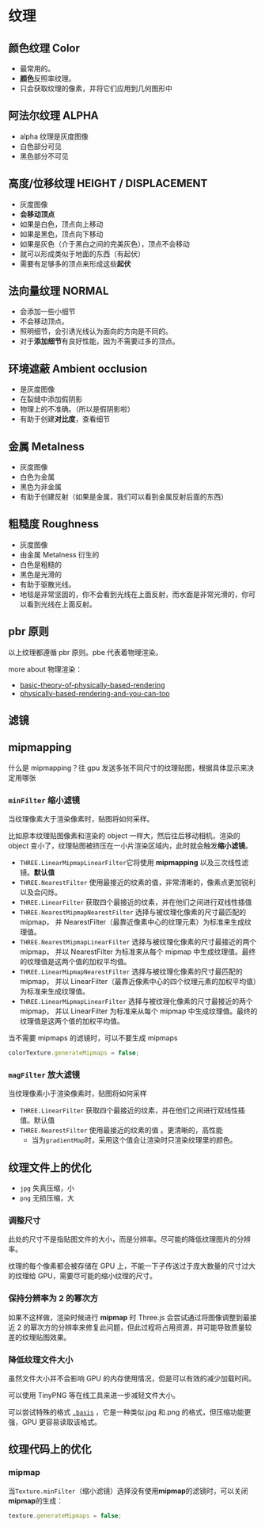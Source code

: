 # 纹理

## 颜色纹理 Color

- 最常用的。
- **颜色**反照率纹理。
- 只会获取纹理的像素，并将它们应用到几何图形中

## 阿法尔纹理 ALPHA

- alpha 纹理是灰度图像
- 白色部分可见
- 黑色部分不可见

## 高度/位移纹理 HEIGHT / DISPLACEMENT

- 灰度图像
- **会移动顶点**
- 如果是白色，顶点向上移动
- 如果是黑色，顶点向下移动
- 如果是灰色（介于黑白之间的完美灰色），顶点不会移动
- 就可以形成类似于地面的东西（有起伏）
- 需要有足够多的顶点来形成这些**起伏**

## 法向量纹理 NORMAL

- 会添加一些小细节
- 不会移动顶点。
- 照明细节，会引诱光线认为面向的方向是不同的。
- 对于**添加细节**有良好性能，因为不需要过多的顶点。

## 环境遮蔽 Ambient occlusion

- 是灰度图像
- 在裂缝中添加假阴影
- 物理上的不准确。（所以是假阴影啦）
- 有助于创建**对比度**，查看细节

## 金属 Metalness

- 灰度图像
- 白色为金属
- 黑色为非金属
- 有助于创建反射（如果是金属，我们可以看到金属反射后面的东西）

## 粗糙度 Roughness

- 灰度图像
- 由金属 Metalness 衍生的
- 白色是粗糙的
- 黑色是光滑的
- 有助于驱散光线。
- 地毯是非常坚固的，你不会看到光线在上面反射，而水面是非常光滑的，你可以看到光线在上面反射。

## pbr 原则

以上纹理都遵循 pbr 原则。pbe 代表着物理渲染。

more about 物理渲染：

- [basic-theory-of-physically-based-rendering](https://marmoset.co/posts/basic-theory-of-physically-based-rendering/)
- [physically-based-rendering-and-you-can-too](https://marmoset.co/posts/physically-based-rendering-and-you-can-too/)

## 滤镜

## mipmapping

什么是 mipmapping？往 gpu 发送多张不同尺寸的纹理贴图，根据具体显示来决定用哪张

### `minFilter` 缩小滤镜

当纹理像素大于渲染像素时，贴图将如何采样。

比如原本纹理贴图像素和渲染的 object 一样大，然后往后移动相机，渲染的 object 变小了，纹理贴图被挤压在一小片渲染区域内，此时就会触发**缩小滤镜**。

- `THREE.LinearMipmapLinearFilter`它将使用 **mipmapping** 以及三次线性滤镜。**默认值**
- `THREE.NearestFilter` 使用最接近的纹素的值，非常清晰的，像素点更加锐利以及会闪烁。
- `THREE.LinearFilter` 获取四个最接近的纹素，并在他们之间进行双线性插值
- `THREE.NearestMipmapNearestFilter` 选择与被纹理化像素的尺寸最匹配的 mipmap， 并 NearestFilter（最靠近像素中心的纹理元素）为标准来生成纹理值。
- `THREE.NearestMipmapLinearFilter` 选择与被纹理化像素的尺寸最接近的两个 mipmap， 并以 NearestFilter 为标准来从每个 mipmap 中生成纹理值。最终的纹理值是这两个值的加权平均值。
- `THREE.LinearMipmapNearestFilter` 选择与被纹理化像素的尺寸最匹配的 mipmap， 并以 LinearFilter（最靠近像素中心的四个纹理元素的加权平均值）为标准来生成纹理值。
- `THREE.LinearMipmapLinearFilter` 选择与被纹理化像素的尺寸最接近的两个 mipmap， 并以 LinearFilter 为标准来从每个 mipmap 中生成纹理值。最终的纹理值是这两个值的加权平均值。

当不需要 mipmaps 的滤镜时，可以不要生成 mipmaps

```js
colorTexture.generateMipmaps = false;
```

### `magFilter` 放大滤镜

当纹理像素小于渲染像素时，贴图将如何采样

- `THREE.LinearFilter` 获取四个最接近的纹素，并在他们之间进行双线性插值。默认值
- `THREE.NearestFilter` 使用最接近的纹素的值 。更清晰的，高性能
  - 当为`gradientMap`时，采用这个值会让渲染时只渲染纹理里的颜色。

## 纹理文件上的优化

- `jpg` 失真压缩，小
- `png` 无损压缩，大

### 调整尺寸

此处的尺寸不是指贴图文件的大小，而是分辨率。尽可能的降低纹理图片的分辨率。

纹理的每个像素都会被存储在 GPU 上，不能一下子传送过于庞大数量的尺寸过大的纹理给 GPU，需要尽可能的缩小纹理的尺寸。

### 保持分辨率为 2 的幂次方

如果不这样做，渲染时候进行 **mipmap** 时 Three.js 会尝试通过将图像调整到最接近 2 的幂次方的分辨率来修复此问题，但此过程将占用资源，并可能导致质量较差的纹理贴图效果。

### 降低纹理文件大小

虽然文件大小并不会影响 GPU 的内存使用情况，但是可以有效的减少加载时间。

可以使用 TinyPNG 等在线工具来进一步减轻文件大小。

可以尝试特殊的格式 [`.basis`](https://github.com/BinomialLLC/basis_universal) ，它是一种类似.jpg 和.png 的格式，但压缩功能更强，GPU 更容易读取该格式。

## 纹理代码上的优化

### mipmap

当`Texture.minFilter`（缩小滤镜）选择没有使用**mipmap**的滤镜时，可以关闭**mipmap**的生成：

```js
texture.generateMipmaps = false;
```
